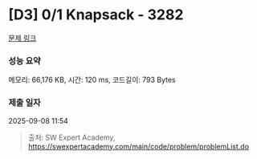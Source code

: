 # [D3] 0/1 Knapsack - 3282 

[문제 링크](https://swexpertacademy.com/main/code/problem/problemDetail.do?contestProbId=AWBJAVpqrzQDFAWr) 

### 성능 요약

메모리: 66,176 KB, 시간: 120 ms, 코드길이: 793 Bytes

### 제출 일자

2025-09-08 11:54



> 출처: SW Expert Academy, https://swexpertacademy.com/main/code/problem/problemList.do
